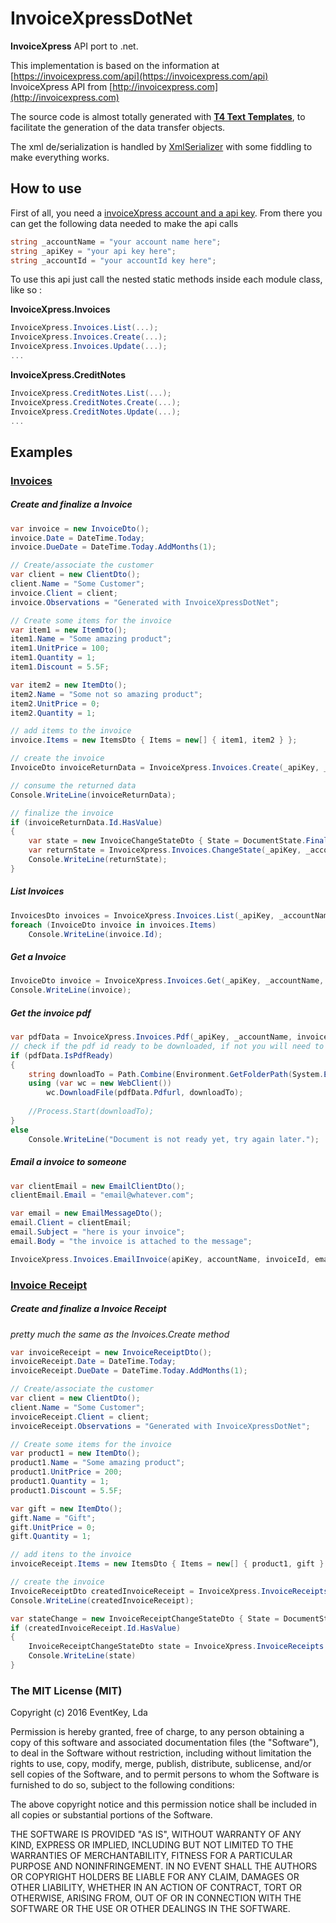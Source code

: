 # InvoiceXpressDotNet
**InvoiceXpress** API port to .net.

This implementation is based on the information at [https://invoicexpress.com/api](https://invoicexpress.com/api)
InvoiceXpress API from [http://invoicexpress.com](http://invoicexpress.com)

The source code is almost totally generated with [**T4 Text Templates**](https://msdn.microsoft.com/en-us/library/bb126445.aspx), to facilitate the generation of the data transfer objects.

The xml de/serialization is handled by [XmlSerializer](https://msdn.microsoft.com/en-us/library/system.xml.serialization.xmlserializer(v=vs.110).aspx) with some fiddling to make everything works.

## How to use

First of all, you need a [invoiceXpress account and a api key](https://invoicexpress.com/api/overview). 
From there you can get the following data needed to make the api calls

```cs
string _accountName = "your account name here";
string _apiKey = "your api key here";
string _accountId = "your accountId key here";
```

To use this api just call the nested static methods inside each module class, like so :

**InvoiceXpress.Invoices**
```cs
InvoiceXpress.Invoices.List(...);
InvoiceXpress.Invoices.Create(...);
InvoiceXpress.Invoices.Update(...);
...
```
**InvoiceXpress.CreditNotes**
```cs
InvoiceXpress.CreditNotes.List(...); 
InvoiceXpress.CreditNotes.Create(...); 
InvoiceXpress.CreditNotes.Update(...);
...
```
## Examples
### [Invoices](https://invoicexpress.com/api/invoices/)
##### Create and finalize a Invoice
```cs
var invoice = new InvoiceDto();
invoice.Date = DateTime.Today;
invoice.DueDate = DateTime.Today.AddMonths(1);

// Create/associate the customer
var client = new ClientDto();
client.Name = "Some Customer";
invoice.Client = client;
invoice.Observations = "Generated with InvoiceXpressDotNet";

// Create some items for the invoice
var item1 = new ItemDto();
item1.Name = "Some amazing product";
item1.UnitPrice = 100;
item1.Quantity = 1;
item1.Discount = 5.5F;

var item2 = new ItemDto();
item2.Name = "Some not so amazing product";
item2.UnitPrice = 0;
item2.Quantity = 1;

// add items to the invoice
invoice.Items = new ItemsDto { Items = new[] { item1, item2 } };

// create the invoice
InvoiceDto invoiceReturnData = InvoiceXpress.Invoices.Create(_apiKey, _accountName, invoice);

// consume the returned data
Console.WriteLine(invoiceReturnData);

// finalize the invoice
if (invoiceReturnData.Id.HasValue)
{
    var state = new InvoiceChangeStateDto { State = DocumentState.Finalized };
    var returnState = InvoiceXpress.Invoices.ChangeState(_apiKey, _accountName, invoiceReturnData.Id.Value, state);
    Console.WriteLine(returnState);
}
```

##### List Invoices
```cs
InvoicesDto invoices = InvoiceXpress.Invoices.List(_apiKey, _accountName);
foreach (InvoiceDto invoice in invoices.Items)
    Console.WriteLine(invoice.Id);
```


##### Get a Invoice
```cs
InvoiceDto invoice = InvoiceXpress.Invoices.Get(_apiKey, _accountName, invoiceId).Dump();
Console.WriteLine(invoice);
```

##### Get the invoice pdf
```cs
var pdfData = InvoiceXpress.Invoices.Pdf(_apiKey, _accountName, invoiceId);
// check if the pdf id ready to be downloaded, if not you will need to try again later
if (pdfData.IsPdfReady)
{
    string downloadTo = Path.Combine(Environment.GetFolderPath(System.Environment.SpecialFolder.Desktop), Guid.NewGuid() + ".pdf");
    using (var wc = new WebClient())
        wc.DownloadFile(pdfData.Pdfurl, downloadTo);
		
    //Process.Start(downloadTo);
}
else 
    Console.WriteLine("Document is not ready yet, try again later.");
```
##### Email a invoice to someone
```cs
var clientEmail = new EmailClientDto();
clientEmail.Email = "email@whatever.com";

var email = new EmailMessageDto();
email.Client = clientEmail;
email.Subject = "here is your invoice";
email.Body = "the invoice is attached to the message";

InvoiceXpress.Invoices.EmailInvoice(apiKey, accountName, invoiceId, email);
```

### [Invoice Receipt](https://invoicexpress.com/api/invoice-receipt/create)
##### Create and finalize a Invoice Receipt
*pretty much the same as the Invoices.Create method*

```cs
var invoiceReceipt = new InvoiceReceiptDto();
invoiceReceipt.Date = DateTime.Today;
invoiceReceipt.DueDate = DateTime.Today.AddMonths(1);

// Create/associate the customer
var client = new ClientDto();
client.Name = "Some Customer";
invoiceReceipt.Client = client;
invoiceReceipt.Observations = "Generated with InvoiceXpressDotNet";

// Create some items for the invoice
var product1 = new ItemDto();
product1.Name = "Some amazing product";
product1.UnitPrice = 200;
product1.Quantity = 1;
product1.Discount = 5.5F;

var gift = new ItemDto();
gift.Name = "Gift";
gift.UnitPrice = 0;
gift.Quantity = 1;

// add itens to the invoice
invoiceReceipt.Items = new ItemsDto { Items = new[] { product1, gift } };

// create the invoice
InvoiceReceiptDto createdInvoiceReceipt = InvoiceXpress.InvoiceReceipts.Create(_apiKey, _accountName, invoiceReceipt);
Console.WriteLine(createdInvoiceReceipt);

var stateChange = new InvoiceReceiptChangeStateDto { State = DocumentState.Finalized };
if (createdInvoiceReceipt.Id.HasValue)
{
    InvoiceReceiptChangeStateDto state = InvoiceXpress.InvoiceReceipts.ChangeState(_apiKey, _accountName, createdInvoiceReceipt.Id.Value, stateChange);
    Console.WriteLine(state)
}
```

### The MIT License (MIT)
Copyright (c) 2016 EventKey, Lda

Permission is hereby granted, free of charge, to any person obtaining a copy of this software and associated documentation files (the "Software"), to deal in the Software without restriction, including without limitation the rights to use, copy, modify, merge, publish, distribute, sublicense, and/or sell copies of the Software, and to permit persons to whom the Software is furnished to do so, subject to the following conditions:

The above copyright notice and this permission notice shall be included in all copies or substantial portions of the Software.

THE SOFTWARE IS PROVIDED "AS IS", WITHOUT WARRANTY OF ANY KIND, EXPRESS OR IMPLIED, INCLUDING BUT NOT LIMITED TO THE WARRANTIES OF MERCHANTABILITY, FITNESS FOR A PARTICULAR PURPOSE AND NONINFRINGEMENT. IN NO EVENT SHALL THE AUTHORS OR COPYRIGHT HOLDERS BE LIABLE FOR ANY CLAIM, DAMAGES OR OTHER LIABILITY, WHETHER IN AN ACTION OF CONTRACT, TORT OR OTHERWISE, ARISING FROM, OUT OF OR IN CONNECTION WITH THE SOFTWARE OR THE USE OR OTHER DEALINGS IN THE SOFTWARE.